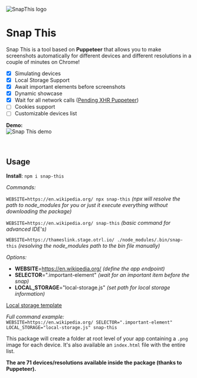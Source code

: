 
![SnapThis logo](http://eugeniosegala.it/wp-content/uploads/2019/09/snap-logo.png)


<h1>Snap This</h1>

Snap This is a tool based on **Puppeteer** that allows you to make screenshots automatically for different devices and different resolutions in a couple of minutes on Chrome!

- [x] Simulating devices
- [x] Local Storage Support
- [x] Await important elements before screenshots
- [x] Dynamic showcase
- [x] Wait for all network calls ([Pending XHR Puppeteer](https://github.com/jtassin/pending-xhr-puppeteer))
- [ ] Cookies support
- [ ] Customizable devices list

**Demo:**<br>
![Snap This demo](http://eugeniosegala.it/wp-content/uploads/2019/09/snap-this-showcase.gif)

<br />

<h2>Usage</h2>

**Install**: 
`npm i snap-this`

_Commands:_

`WEBSITE=https://en.wikipedia.org/ npx snap-this` _(npx will resolve the path to node_modules for you or just it execute everything without downloading the package)_

`WEBSITE=https://en.wikipedia.org/ snap-this` _(basic command for advanced IDE's)_

`WEBSITE=https://thameslink.stage.otrl.io/ ./node_modules/.bin/snap-this` _(resolving the node_modules path to the bin file manually)_

_Options:_ <br>

- **WEBSITE**=https://en.wikipedia.org/ _(define the app endpoint)_
- **SELECTOR**=".important-element" _(wait for an important item before the snap)_
- **LOCAL_STORAGE**="local-storage.js" _(set path for local storage information)_

[Local storage template](https://github.com/eugeniosegala/snap-this/blob/master/demo/local_sample.js)

_Full command example:_ <br>
`WEBSITE=https://en.wikipedia.org/ SELECTOR=".important-element" LOCAL_STORAGE="local-storage.js" snap-this`

This package will create a folder at root level of your app containing a `.png` image for each device. It's also available an `index.html` file with the entire list.

**The are 71 devices/resolutions available inside the package (thanks to Puppeteer).**

